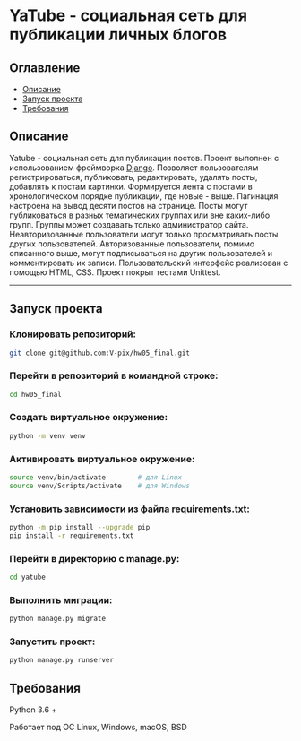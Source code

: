 # YaTube - cоциальная сеть для публикации личных блогов

## Оглавление
- [Описание](#description)
- [Запуск проекта](#launch)
- [Требования](#requirements)

<a id=description></a>
## Описание
Yatube - социальная сеть для публикации постов. Проект выполнен с использованием фреймворка [Django](https://www.djangoproject.com/). Позволяет пользователям регистрироваться, публиковать, редактировать, удалять посты, добавлять к постам картинки. Формируется лента с постами в хронологическом порядке публикации, где новые - выше. Пагинация настроена на вывод десяти постов на странице. Посты могут публиковаться в разных тематических группах или вне каких-либо групп. Группы может создавать только администратор сайта. Неавторизованные пользователи могут только просматривать посты других пользователей. Авторизованные пользователи, помимо описанного выше, могут подписываться на других пользователей и комментировать их записи. Пользовательский интерфейс реализован с помощью HTML, CSS. Проект покрыт тестами Unittest.

---
<a id=launch></a>
## Запуск проекта
### Клонировать репозиторий:
```bash
git clone git@github.com:V-pix/hw05_final.git
```
### Перейти в репозиторий в командной строке:
```bash
cd hw05_final
```
### Cоздать виртуальное окружение:
```bash
python -m venv venv
```
### Активировать виртуальное окружение:
```bash
source venv/bin/activate        # для Linux
source venv/Scripts/activate    # для Windows
```
### Установить зависимости из файла requirements.txt:
```bash
python -m pip install --upgrade pip
pip install -r requirements.txt
```
### Перейти в директорию с manage.py:
```bash
cd yatube
```
### Выполнить миграции:
```bash
python manage.py migrate
```
### Запустить проект:
```bash
python manage.py runserver
```
<a id=requirements></a>
## Требования
Python 3.6 +

Работает под ОС Linux, Windows, macOS, BSD

